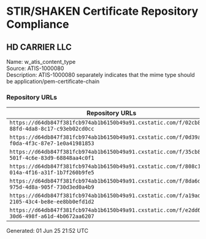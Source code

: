 # STIR/SHAKEN Certificate Repository Compliance

## HD CARRIER LLC

Name: w_atis_content_type\
Source: ATIS-1000080\
Description: ATIS-1000080 separately indicates that the mime type should be application/pem-certificate-chain
### Repository URLs

| Repository URLs | Not After |  Problems | Link |
|-----------------|-----------|-----------|------|
| `https://d64db847f381fcb974ab1b6150b49a91.cxstatic.com/f/02cb886d-88fd-4da8-8c17-c93eb02cd0cc` | 15&#160;May&#160;25&#160;23:59&#160;UTC | true | [view](../../REPOS/64440da511a0f204ef9f350ad155393a82383210/README.md) |
| `https://d64db847f381fcb974ab1b6150b49a91.cxstatic.com/f/0d39a8ae-f0da-4f3c-87e7-1e0a41981853` | 14&#160;Jun&#160;25&#160;23:59&#160;UTC | true | [view](../../REPOS/ee69e21394b5da5a0fb3427a67f13960bccddf9e/README.md) |
| `https://d64db847f381fcb974ab1b6150b49a91.cxstatic.com/f/35cb87cc-501f-4c6e-83d9-68848aa4c0f1` | 14&#160;Apr&#160;25&#160;23:59&#160;UTC | true | [view](../../REPOS/cd18f9787bc8e50c49b160a4b95b1668c48e091e/README.md) |
| `https://d64db847f381fcb974ab1b6150b49a91.cxstatic.com/f/808c1df2-014a-4f16-a31f-1b7f260b9fe5` | 01&#160;May&#160;25&#160;23:59&#160;UTC | true | [view](../../REPOS/13124e6d0f95f844065e7884a4a9e65b0068f702/README.md) |
| `https://d64db847f381fcb974ab1b6150b49a91.cxstatic.com/f/8da6d1a9-975d-4d8a-905f-730d3ed0a4b9` | 31&#160;Mar&#160;25&#160;23:59&#160;UTC | true | [view](../../REPOS/7d4a64f6eff96a44c04e71a1848a2010bbc932ad/README.md) |
| `https://d64db847f381fcb974ab1b6150b49a91.cxstatic.com/f/a19ad33f-2105-43c4-be8e-ee8bb0efd1d2` | 31&#160;May&#160;25&#160;23:59&#160;UTC | true | [view](../../REPOS/88f4a00b801e454131108bf3cae5ddd82ea32c02/README.md) |
| `https://d64db847f381fcb974ab1b6150b49a91.cxstatic.com/f/e2dd6ba8-30d6-498f-a61d-4b0672aa6207` | 17&#160;Mar&#160;25&#160;23:59&#160;UTC | true | [view](../../REPOS/8d7a961d380e80dfaaf55159c4421fb5167fc47b/README.md) |


Generated: 01 Jun 25 21:52 UTC